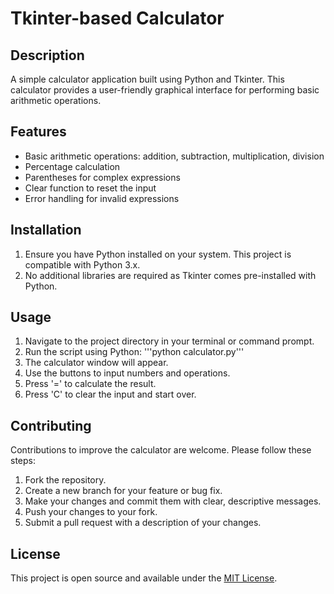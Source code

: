 # Tkinter-based Calculator

## Description
A simple calculator application built using Python and Tkinter. This calculator provides a user-friendly graphical interface for performing basic arithmetic operations.

## Features
- Basic arithmetic operations: addition, subtraction, multiplication, division
- Percentage calculation
- Parentheses for complex expressions
- Clear function to reset the input
- Error handling for invalid expressions

## Installation
1. Ensure you have Python installed on your system. This project is compatible with Python 3.x.
2. No additional libraries are required as Tkinter comes pre-installed with Python.

## Usage
1. Navigate to the project directory in your terminal or command prompt.
2. Run the script using Python:
   '''python calculator.py'''
3. The calculator window will appear.
4. Use the buttons to input numbers and operations.
5. Press '=' to calculate the result.
6. Press 'C' to clear the input and start over.

## Contributing
Contributions to improve the calculator are welcome. Please follow these steps:
1. Fork the repository.
2. Create a new branch for your feature or bug fix.
3. Make your changes and commit them with clear, descriptive messages.
4. Push your changes to your fork.
5. Submit a pull request with a description of your changes.

## License
This project is open source and available under the [MIT License](https://opensource.org/licenses/MIT).
